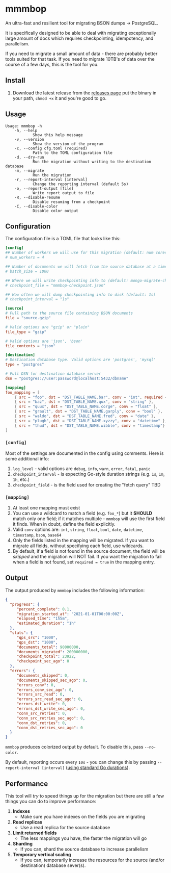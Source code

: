 mmmbop
======
An ultra-fast and resilient tool for migrating BSON dumps -> PostgreSQL.

It is specifically designed to be able to deal with migrating exceptionally large
amount of docs which requires checkpointing, idempotency, and parallelism.

If you need to migrate a small amount of data - there are probably better tools
suited for that task. If you need to migrate 10TB's of data over the course of 
a few days, this is the tool for you.

## Install
1. Download the latest release from the [releases page](https://github.com/dselans/mmmbop/releases)
put the binary in your path, `chmod +x` it and you're good to go.

## Usage
```
Usage: mmmbop -h
    -h, --help
            Show this help message
    -v, --version
            Show the version of the program
    -c, --config cfg.toml (required)
            Path to the TOML configuration file
    -d, --dry-run
            Run the migration without writing to the destination database
    -m, --migrate
            Run the migration
    -r, --report-interval [interval]
            Change the reporting interval (default 5s)
    -o, --report-output [file]
            Write report output to file
    -R, --disable-resume
            Disable resuming from a checkpoint
    -C, --disable-color
            Disable color output
```

## Configuration
The configuration file is a TOML file that looks like this:

```toml
[config]
## Number of workers we will use for this migration (default: num cores)
# num_workers = 4

## Number of documents we will fetch from the source database at a time (default: 1000)
# batch_size = 1000

## Where we will write checkpointing info to (default: mongo-migrate-checkpoint.json)
# checkpoint_file = "mmmbop-checkpoint.json"

## How often we will dump checkpointing info to disk (default: 1s)
# checkpoint_interval = "1s"

[source]
# Full path to the source file containing BSON documents
file = "source.gzip"

# Valid options are "gzip" or "plain"
file_type = "gzip"

# Valid options are 'json', 'bson'
file_contents = "json"

[destination]
# Destination database type. Valid options are 'postgres', 'mysql'
type = "postgres"

# Full DSN for destination database server
dsn = "postgres://user:password@localhost:5432/dbname"

[mapping]
foo_mapping = [
    { src = "foo", dst = "DST_TABLE_NAME.bar", conv = "int", required = true},
    { src = "baz", dst = "DST_TABLE_NAME.qux", conv = "string" },
    { src = "quux", dst = "DST_TABLE_NAME.corge", conv = "float" },
    { src = "grault", dst = "DST_TABLE_NAME.garply", conv = "bool" },
    { src = "waldo", dst = "DST_TABLE_NAME.fred", conv = "date" },
    { src = "plugh", dst = "DST_TABLE_NAME.xyzzy", conv = "datetime" },
    { src = "thud", dst = "DST_TABLE_NAME.wibble", conv = "timestamp"} 
]
```

### `[config]`

Most of the settings are documented in the config using comments. Here is some
additional info:

1. `log_level` - valid options are `debug`, `info`, `warn`, `error`, `fatal`, `panic`
1. `checkpoint_interval` - is expecting Go-style duration strings (e.g. `1s`, `1m`, `1h`, etc.)
1. `checkpoint_field` - is the field used for creating the "fetch query" TBD

### `[mapping]`
1. At least one mapping must exist
1. You can use a wildcard to match a field (e.g. `foo_*`) but
it **SHOULD** match only one field; if it matches multiple - `mmmbop`
will use the first field it finds. When in doubt, define the field explicitly.
1. Valid `conv` options are: `int`, `string`, `float`, `bool`, `date`, `datetime`, `timestamp`, `bson`, `base64`
1. Only the fields listed in the mapping will be migrated. If you want to migrate
all fields, without specifying each field, use wildcards.
1. By default, if a field is not found in the source document, the field will be
_skipped_ and the migration will NOT fail. If you want the migration to fail when
a field is not found, set `required = true` in the mapping entry.

## Output
The output produced by `mmmbop` includes the following information:

```json
{
  "progress": {
     "percent_complete": 0.1,
     "migration_started_at": "2021-01-01T00:00:00Z",
     "elapsed_time": "1h5m",
     "estimated_duration": "1h"
  },
  "stats": {
     "qps_src": "1000",
     "qps_dst": "1000",
     "documents_total": 90000000,
     "documents_migrated": 200000000,
     "checkpoint_total": 23922,
     "checkpoint_sec_ago": 0
  },
  "errors": {
     "documents_skipped": 0,
     "documents_skipped_sec_ago": 0,
     "errors_conv": 0,
     "errors_conv_sec_ago": 0,
     "errors_src_read": 0,
     "errors_src_read_sec_ago": 0,
     "errors_dst_write": 0,
     "errors_dst_write_sec_ago": 0,
     "conn_src_retries": 0,
     "conn_src_retries_sec_ago": 0,
     "conn_dst_retries": 0,
     "conn_dst_retries_sec_ago": 0
  }
}
```

`mmmbop` produces colorized output by default. To disable this, pass `--no-color`.

By default, reporting occurs every `10s` - you can change this by passing 
`--report-interval [interval]` ([using standard Go durations](https://pkg.go.dev/time#ParseDuration)).

## Performance
This tool will _try_ to speed things up for the migration but there are still a
few things you can do to improve performance:

1. **Indexes**
    * Make sure you have indexes on the fields you are migrating
1. **Read replicas**
    * Use a read replica for the source database
1. **Limit returned fields**
    * The less mappings you have, the faster the migration will go
1. **Sharding**
    * If you can, shard the source database to increase parallelism
1. **Temporary vertical scaling**
    * If you can, temporarily increase the resources for the source (and/or destination) database sever(s).
